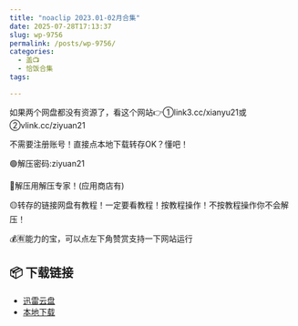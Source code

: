 ```yaml
---
title: "noaclip 2023.01-02月合集"
date: 2025-07-28T17:13:37
slug: wp-9756
permalink: /posts/wp-9756/
categories:
  - 盖📺
  - 恰饭合集
tags:

---
```


如果两个网盘都没有资源了，看这个网站👉①link3.cc/xianyu21或②vlink.cc/ziyuan21

不需要注册账号！直接点本地下载转存OK？懂吧！

🟢解压密码:ziyuan21

🔵解压用解压专家！(应用商店有)

🟡转存的链接网盘有教程！一定要看教程！按教程操作！不按教程操作你不会解压！

💰🈶能力的宝，可以点左下角赞赏支持一下网站运行

## 📦 下载链接
- [迅雷云盘](https://blziyuan21.com/pay-download/9756?key=9ad4e2c41c&down_id=0)
- [本地下载](https://blziyuan21.com/pay-download/9756?key=9ad4e2c41c&down_id=1)

